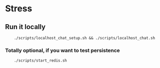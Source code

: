 # Stress

## Run it locally

```
    ./scripts/localhost_chat_setup.sh && ./scripts/localhost_chat.sh
```

### Totally optional, if you want to test persistence

```
    ./scripts/start_redis.sh
```
